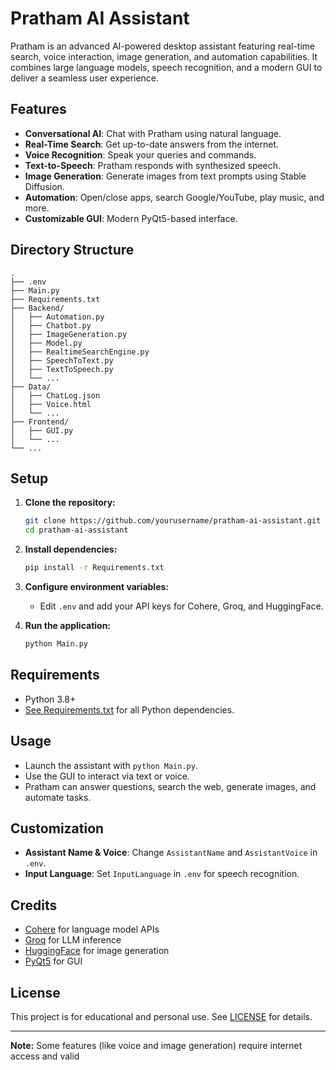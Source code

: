 # Pratham AI Assistant

Pratham is an advanced AI-powered desktop assistant featuring real-time search, voice interaction, image generation, and automation capabilities. It combines large language models, speech recognition, and a modern GUI to deliver a seamless user experience.

## Features

- **Conversational AI**: Chat with Pratham using natural language.
- **Real-Time Search**: Get up-to-date answers from the internet.
- **Voice Recognition**: Speak your queries and commands.
- **Text-to-Speech**: Pratham responds with synthesized speech.
- **Image Generation**: Generate images from text prompts using Stable Diffusion.
- **Automation**: Open/close apps, search Google/YouTube, play music, and more.
- **Customizable GUI**: Modern PyQt5-based interface.

## Directory Structure

```
.
├── .env
├── Main.py
├── Requirements.txt
├── Backend/
│   ├── Automation.py
│   ├── Chatbot.py
│   ├── ImageGeneration.py
│   ├── Model.py
│   ├── RealtimeSearchEngine.py
│   ├── SpeechToText.py
│   ├── TextToSpeech.py
│   └── ...
├── Data/
│   ├── ChatLog.json
│   ├── Voice.html
│   └── ...
├── Frontend/
│   ├── GUI.py
│   └── ...
└── ...
```

## Setup

1. **Clone the repository:**
   ```sh
   git clone https://github.com/yourusername/pratham-ai-assistant.git
   cd pratham-ai-assistant
   ```

2. **Install dependencies:**
   ```sh
   pip install -r Requirements.txt
   ```

3. **Configure environment variables:**
   - Edit `.env` and add your API keys for Cohere, Groq, and HuggingFace.

4. **Run the application:**
   ```sh
   python Main.py
   ```

## Requirements

- Python 3.8+
- [See Requirements.txt](Requirements.txt) for all Python dependencies.

## Usage

- Launch the assistant with `python Main.py`.
- Use the GUI to interact via text or voice.
- Pratham can answer questions, search the web, generate images, and automate tasks.

## Customization

- **Assistant Name & Voice**: Change `AssistantName` and `AssistantVoice` in `.env`.
- **Input Language**: Set `InputLanguage` in `.env` for speech recognition.

## Credits

- [Cohere](https://cohere.com/) for language model APIs
- [Groq](https://groq.com/) for LLM inference
- [HuggingFace](https://huggingface.co/) for image generation
- [PyQt5](https://riverbankcomputing.com/software/pyqt/) for GUI

## License

This project is for educational and personal use. See [LICENSE](LICENSE) for details.

---

**Note:** Some features (like voice and image generation) require internet access and valid